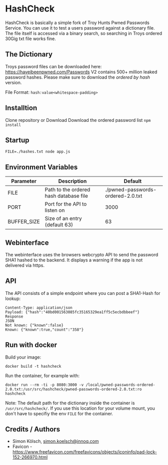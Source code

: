 # HashCheck

HashCheck is basically a simple fork of Troy Hunts Pwned Passwords Service.
You can use it to test a users password against a dictionary file.
The file itself is accessed via a binary search, so searching in Troys ordered 30Gig txt file works fine.

## The Dictionary

Troys password files can be downloaded here: https://haveibeenpwned.com/Passwords
V2 contains 500+ million leaked password hashes.
Please make sure to download the _ordered by hash_ version.

File Format: `hash:value<whitespace-padding>`

## Installtion

Clone repository or Download
Download the ordered password list
`npm install`

## Startup

`FILE=./hashes.txt node app.js`

## Environment Variables

| Parameter   | Description                            | Default                           |
| ---         | ---                                    | ---                               |
| FILE        | Path to the ordered hash database file | ./pwned-passwords-ordered-2.0.txt |
| PORT        | Port for the API to listen on          | 3000                              |
| BUFFER_SIZE | Size of an entry (default 63)          | 63                                |

## Webinterface

The webinterface uses the browsers webcrypto API to send the password SHA1 hashed to the backend.
It displays a warning if the app is not delivered via https.

## API

The API consists of a simple endpoint where you can post a SHA1-Hash for lookup:

```Path: /check
Content-Type: application/json
Payload: {"hash":"40bd001563085fc35165329ea1ff5c5ecbdbbeef"}
Response
JSON
Not known: {"known":false}
Known: {"known":true,"count":"358"}
```

## Run with docker

Build your image:

`docker build -t hashcheck`

Run the container, for example with:

`docker run --rm -ti -p 8080:3000 -v /local/pwned-passwords-ordered-2.0.txt:/usr/src/hashcheck/pwned-passwords-ordered-2.0.txt:ro hashcheck`

Note: The default path for the dictionary inside the container is `/usr/src/hashcheck/`.
If you use this location for your volume mount, you don't have to specifiy the env `FILE` for the container.


## Credits / Authors
- Simon Kölsch, simon.koelsch@innoq.com
- Favicon - https://www.freefavicon.com/freefavicons/objects/iconinfo/pad-lock-152-266970.html
